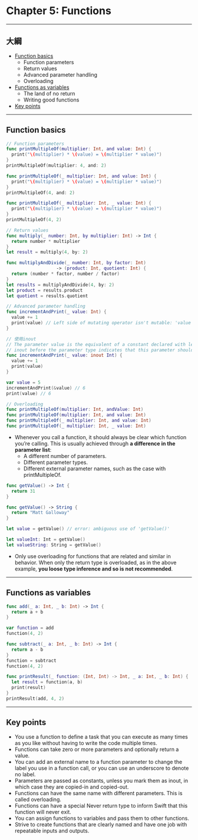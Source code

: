 # Chapter 5: Functions

------

## 大綱

- [Function basics](#1)
  - Function parameters
  - Return values
  - Advanced parameter handling
  - Overloading
- [Functions as variables](#2)
  - The land of no return
  - Writing good functions
- [Key points](#3)

------

<h2 id="1">Function basics</h2>

```Swift
// Function parameters
func printMultipleOf(multiplier: Int, and value: Int) {
  print("\(multiplier) * \(value) = \(multiplier * value)")
}
printMultipleOf(multiplier: 4, and: 2)

func printMultipleOf(_ multiplier: Int, and value: Int) {
  print("\(multiplier) * \(value) = \(multiplier * value)")
}
printMultipleOf(4, and: 2)

func printMultipleOf(_ multiplier: Int, _ value: Int) {
  print("\(multiplier) * \(value) = \(multiplier * value)")
}
printMultipleOf(4, 2)
```

```swift
// Return values
func multiply(_ number: Int, by multiplier: Int) -> Int {
  return number * multiplier
}
let result = multiply(4, by: 2)

func multiplyAndDivide(_ number: Int, by factor: Int)
                   -> (product: Int, quotient: Int) {
  return (number * factor, number / factor)
}
let results = multiplyAndDivide(4, by: 2)
let product = results.product
let quotient = results.quotient
```

```Swift
// Advanced parameter handling
func incrementAndPrint(_ value: Int) {
  value += 1
  print(value) // Left side of mutating operator isn't mutable: 'value' is a 'let' constant
}

// 使用inout
// The parameter value is the equivalent of a constant declared with let. Therefore, when the function attempts to increment it, the compiler emits an error.
// inout before the parameter type indicates that this parameter should be copied in, that local copy used within the function, and copied back out when the function returns.
func incrementAndPrint(_ value: inout Int) {
  value += 1
  print(value)
}

var value = 5
incrementAndPrint(&value) // 6
print(value) // 6
```

```Swift
// Overloading
func printMultipleOf(multiplier: Int, andValue: Int)
func printMultipleOf(multiplier: Int, and value: Int)
func printMultipleOf(_ multiplier: Int, and value: Int)
func printMultipleOf(_ multiplier: Int, _ value: Int)
```

- Whenever you call a function, it should always be clear which function you’re calling. This is usually achieved through **a difference in the parameter list**:
  - A different number of parameters.
  - Different parameter types.
  - Different external parameter names, such as the case with printMultipleOf.

```Swift
func getValue() -> Int {
  return 31
}

func getValue() -> String {
  return "Matt Galloway"
}

let value = getValue() // error: ambiguous use of 'getValue()'

let valueInt: Int = getValue()
let valueString: String = getValue()
```

- Only use overloading for functions that are related and similar in behavior. When only the return type is overloaded, as in the above example, **you loose type inference and so is not recommended**.

------

<h2 id="2">Functions as variables</h2>

```Swift
func add(_ a: Int, _ b: Int) -> Int {
  return a + b
}

var function = add
function(4, 2)

func subtract(_ a: Int, _ b: Int) -> Int {
  return a - b
}
function = subtract
function(4, 2)

func printResult(_ function: (Int, Int) -> Int, _ a: Int, _ b: Int) {
  let result = function(a, b)
  print(result)
}
printResult(add, 4, 2)
```



------

<h2 id="3">Key points</h2>

- You use a function to define a task that you can execute as many times as you like without having to write the code multiple times.
- Functions can take zero or more parameters and optionally return a value.
- You can add an external name to a function parameter to change the label you use in a function call, or you can use an underscore to denote no label.
- Parameters are passed as constants, unless you mark them as inout, in which case they are copied-in and copied-out.
- Functions can have the same name with different parameters. This is called overloading.
- Functions can have a special Never return type to inform Swift that this function will never exit.
- You can assign functions to variables and pass them to other functions.
- Strive to create functions that are clearly named and have one job with repeatable inputs and outputs.